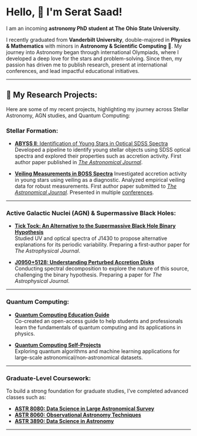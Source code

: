 # Hello, 👋 I'm Serat Saad!

I am an incoming **astronomy PhD student at The Ohio State University**.

I recently graduated from **Vanderbilt University**, double-majored in **Physics & Mathematics** with minors in **Astronomy & Scientific Computing** 🌌. My journey into Astronomy began through international Olympiads, where I developed a deep love for the stars and problem-solving. Since then, my passion has driven me to publish research, present at international conferences, and lead impactful educational initiatives.

---

## 🌟 My Research Projects:
Here are some of my recent projects, highlighting my journey across Stellar Astronomy, AGN studies, and Quantum Computing:

### **Stellar Formation:**
- [**ABYSS II**: Identification of Young Stars in Optical SDSS Spectra](https://github.com/seratsaad/ABYSS-II)  
   Developed a pipeline to identify young stellar objects using SDSS optical spectra and explored their properties such as accretion activity. First author paper published in [*The Astronomical Journal*](https://iopscience.iop.org/article/10.3847/1538-3881/ad2001/pdf).

- [**Veiling Measurements in BOSS Spectra**](https://github.com/seratsaad/BOSS-Veiling)
   Investigated accretion activity in young stars using veiling as a diagnostic. Analyzed empirical veiling data for robust measurements. First author paper submitted to [*The Astronomical Journal*](https://github.com/seratsaad/BOSS-Veiling/blob/main/veiling_preprint.pdf). Presented in multiple [conferences](https://zenodo.org/records/13007730).

---

### **Active Galactic Nuclei (AGN) & Supermassive Black Holes:**
- [**Tick Tock: An Alternative to the Supermassive Black Hole Binary Hypothesis**](https://github.com/seratsaad/ticktock)  
   Studied UV and optical spectra of J1430 to propose alternative explanations for its periodic variability. Preparing a first-author paper for *The Astrophysical Journal*.  

- [**J0950+5128: Understanding Perturbed Accretion Disks**](https://github.com/seratsaad/j0950)  
   Conducting spectral decomposition to explore the nature of this source, challenging the binary hypothesis. Preparing a paper for *The Astrophysical Journal*.

---

### **Quantum Computing:**
- [**Quantum Computing Education Guide**](https://github.com/seratsaad/qc-prep)  
   Co-created an open-access guide to help students and professionals learn the fundamentals of quantum computing and its applications in physics.

- [**Quantum Computing Self-Projects**](https://github.com/seratsaad/quantum-comp)  
   Exploring quantum algorithms and machine learning applications for large-scale astronomical/non-astronomical datasets. 

---

### **Graduate-Level Coursework**:
To build a strong foundation for graduate studies, I’ve completed advanced classes such as:
- [**ASTR 8080: Data Science in Large Astronomical Survey**](https://github.com/seratsaad/ASTR8080)
- [**ASTR 8060: Observational Astronomy Techniques**](https://github.com/seratsaad/astr_8060_f23) 
- [**ASTR 3890: Data Science in Astronomy**](https://github.com/seratsaad/astr3890)

---

<!--
**seratsaad/seratsaad** is a ✨ _special_ ✨ repository because its `README.md` (this file) appears on your GitHub profile.

Here are some ideas to get you started:

- 🔭 I’m currently working on ...
- 🌱 I’m currently learning ...
- 👯 I’m looking to collaborate on ...
- 🤔 I’m looking for help with ...
- 💬 Ask me about ...
- 📫 How to reach me: ...
- 😄 Pronouns: ...
- ⚡ Fun fact: ...
-->
